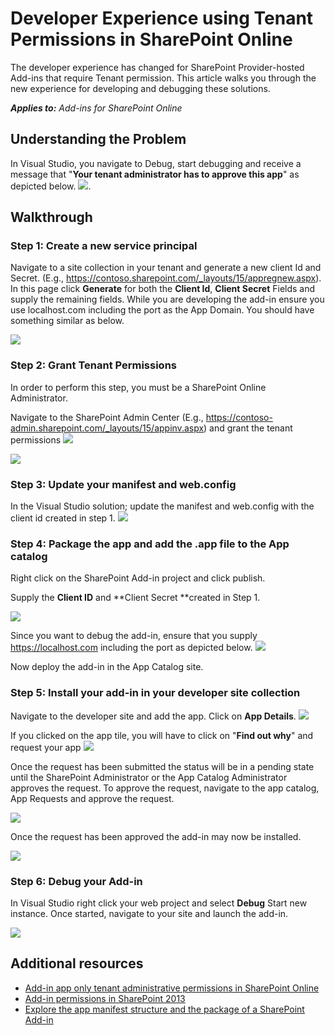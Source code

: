 Developer Experience using Tenant Permissions in SharePoint Online
================================================
The developer experience has changed for SharePoint Provider-hosted Add-ins that require Tenant permission. This article walks you through the new experience for developing and debugging these solutions. 

_**Applies to:** Add-ins for SharePoint Online_


## Understanding the Problem
In Visual Studio, you navigate to Debug, start debugging and receive a message that "**Your tenant administrator has to approve this app**" as depicted below.
![](http://i.imgur.com/oFH9oqb.png). 


## Walkthrough
### Step 1: Create a new service principal
Navigate to a site collection in your tenant and generate a new client Id and Secret. (E.g., https://contoso.sharepoint.com/_layouts/15/appregnew.aspx). In this page click **Generate** for both the **Client Id**, **Client Secret** Fields and supply the remaining fields. While you are developing the add-in ensure you use localhost.com including the port as the App Domain. You should have something similar as below.

![](http://i.imgur.com/5CfHgFD.png)

### Step 2: Grant Tenant Permissions
In order to perform this step, you must be a SharePoint Online Administrator. 

Navigate to the SharePoint Admin Center (E.g., https://contoso-admin.sharepoint.com/_layouts/15/appinv.aspx) and grant the tenant permissions
![](http://i.imgur.com/EGuJG3a.png)

![](http://i.imgur.com/dst9ZdP.png)


### Step 3: Update your manifest and web.config
In the Visual Studio solution; update the manifest and web.config with the client id created in step 1.
![](http://i.imgur.com/fKkLIde.png)


### Step 4: Package the app and add the .app file to the App catalog
Right click on the SharePoint Add-in project and click publish.

Supply the **Client ID** and **Client Secret **created in Step 1.

![](http://i.imgur.com/XpM9rwb.png)

Since you want to debug the add-in, ensure that you supply https://localhost.com including the port as depicted below.
![](http://i.imgur.com/nQmSbPC.png)

Now deploy the add-in in the App Catalog site.

### Step 5: Install your add-in in your developer site collection

Navigate to the developer site and add the app. Click on **App Details**.
![](http://i.imgur.com/Aihr4r7.png)

If you clicked on the app tile, you will have to click on "**Find out why**" and request your app
![](http://i.imgur.com/DwWUkG0.png)

Once the request has been submitted the status will be in a pending state until the SharePoint Administrator or the App Catalog Administrator approves the request. To approve the request, navigate to the app catalog, App Requests and approve the request.

![](http://i.imgur.com/yZ8vNEc.png)

Once the request has been approved the add-in may now be installed.

![](http://i.imgur.com/PMitOEY.png)

### Step 6: Debug your Add-in
In Visual Studio right click your web project and select **Debug** Start new instance. Once started, navigate to your site and launch the add-in.

![](http://i.imgur.com/Y5vAlDr.png)

## Additional resources
<a name="bk_addresources"> </a>
- [Add-in app only tenant administrative permissions in SharePoint Online](https://msdn.microsoft.com/en-us/pnp_articles/how-to-provide-add-in-app-only-tenant-administrative-permissions-in-sharepoint-online)
- [Add-in permissions in SharePoint 2013](https://msdn.microsoft.com/en-us/library/office/fp142383.aspx)
- [Explore the app manifest structure and the package of a SharePoint Add-in](https://msdn.microsoft.com/en-us/library/office/fp179918.aspx)

